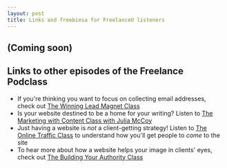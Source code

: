 ```yaml
---
layout: post
title: Links and freebiesa for FreelanceU listeners
---
```


## (Coming soon)

## Links to other episodes of the Freelance Podclass

- If you're thinking you want to focus on collecting email addresses, check out [The Winning Lead Magnet Class](https://www.freelanceu.com/freeupodcast/lead-magnet-class/)
- Is your website destined to be a home for your writing? Listen to [The Marketing with Content Class with Julia McCoy](https://www.freelanceu.com/freeupodcast/marketing-with-content-class/)
- Just having a website is _not_ a client-getting strategy! Listen to [The Online Traffic Class](https://www.freelanceu.com/freeupodcast/online-traffic-class/) to understand how you'll get people to _come_ to the site
- To hear more about how a website helps your image in clients' eyes, check out [The Building Your Authority Class](https://www.freelanceu.com/freeupodcast/building-authority-class/)
